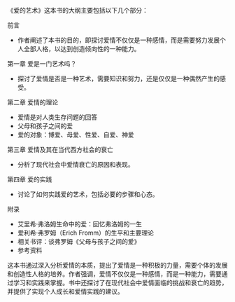 《爱的艺术》这本书的大纲主要包括以下几个部分：

前言

- 作者阐述了本书的目的，即探讨爱情不仅仅是一种感情，而是需要努力发展个人全部人格，以达到创造倾向性的一种能力。

第一章 爱是一门艺术吗？

- 探讨了爱情是否是一种艺术，需要知识和努力，还是仅仅是一种偶然产生的感受。

第二章 爱情的理论

- 爱情是对人类生存问题的回答
- 父母和孩子之间的爱
- 爱的对象：博爱、母爱、性爱、自爱、神爱

第三章 爱情及其在当代西方社会的衰亡

- 分析了现代社会中爱情衰亡的原因和表现。

第四章 爱的实践

- 讨论了如何实践爱的艺术，包括必要的步骤和心态。

附录

- 艾里希·弗洛姆生命中的爱：回忆弗洛姆的一生
- 爱利希·弗罗姆（Erich Fromm）的生平和主要理论
- 相关书评：谈弗罗姆《父母与孩子之间的爱》
- 参考资料

这本书通过深入分析爱情的本质，提出了爱情是一种积极的力量，需要个体的发展和创造性人格的培养。作者强调，爱情不仅仅是一种感情，而是一种能力，需要通过学习和实践来掌握。书中还探讨了在现代社会中爱情面临的挑战和衰亡的趋势，并提供了实现个人成长和爱情实践的建议。